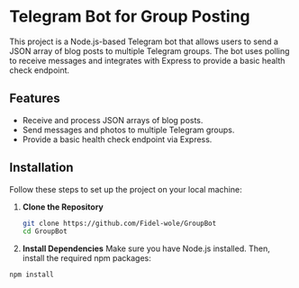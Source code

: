 # Telegram Bot for Group Posting

This project is a Node.js-based Telegram bot that allows users to send a JSON array of blog posts to multiple Telegram groups. The bot uses polling to receive messages and integrates with Express to provide a basic health check endpoint.

## Features

- Receive and process JSON arrays of blog posts.
- Send messages and photos to multiple Telegram groups.
- Provide a basic health check endpoint via Express.

## Installation

Follow these steps to set up the project on your local machine:

1. **Clone the Repository**

   ```bash
   git clone https://github.com/Fidel-wole/GroupBot
   cd GroupBot
2. **Install Dependencies**
Make sure you have Node.js installed. Then, install the required npm packages:
```bash
npm install
